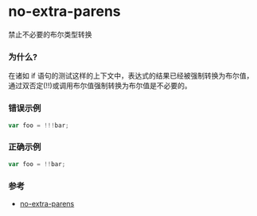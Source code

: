 # no-extra-parens

禁止不必要的布尔类型转换

### 为什么?

在诸如 if 语句的测试这样的上下文中，表达式的结果已经被强制转换为布尔值，通过双否定(!!)或调用布尔值强制转换为布尔值是不必要的。

### 错误示例

```js
var foo = !!!bar;
```

### 正确示例

```js
var foo = !!bar;
```

### 参考

- [no-extra-parens](https://eslint.org/docs/rules/no-extra-parens)
